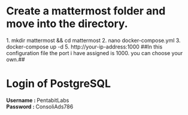 <h1>Create a mattermost folder and move into the directory.</h1>
1. mkdir mattermost && cd mattermost
2. nano docker-compose.yml
3. docker-compose up -d
5. http://your-ip-address:1000 
##In this configuration file the port i have assigned is 1000. you can choose your own.##

<h1>Login of PostgreSQL</h1>
<strong>Username : </strong>PentabitLabs
<br>
<strong>Password : </strong>ConsoliAds786
<br>
